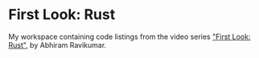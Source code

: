 # First Look: Rust

My workspace containing code listings from the video series ["First Look:
Rust"](https://www.linkedin.com/learning/first-look-rust/), by Abhiram
Ravikumar.
